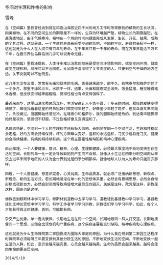 空间对生理和性格的影响

雪峰


    在《空间篇》里我曾经谈到我在祁连山海拔近四千米的地方工作时所观察到的植物的生长状况，同类植物，在不同的空间生长的期限是不一样的，生存的环境越严酷，植物生长的期限越短，在高海拔地区，由于气候寒冷，植物在一个月的时间内就能完成从发芽、生长、开花、结果、成熟的全套过程。这就是说，一个生命的寿命长短受空间的影响，不同的空间，寿命的长短不一样，这也就是为什么人在人间只有百年的寿命，在千年界只有一千年的寿命，而在万年界能活三万五千年，在极乐界仙岛群岛洲几乎可以说寿命无疆。

    在《空间篇》里我还提到，人体许多难以治愈的顽疾是受空间环境影响的，改变空间环境，就能改变生理机制，顽疾可以不治而愈，比如由于湿冷得了关节炎症的人，只要到空气干燥的地方生活，关节炎就可以不治而愈。

    近几年生活在云南，常常有头痛和腿疼的毛病，饭量越来越少，前不久，到喀泰尔和格萨尔住了一个多月，那里干燥风沙大，水质不一样，结果，头痛和腿疼完全消失，饭量猛增，睡觉睡得格外香甜，但皮肤变得越来越粗糙，觉得性格也有点变得强悍了。

    最近来南华，这里山清水秀民风淳朴，生活安逸让人不急不躁，十多天的时间，粗糙的皮肤变得细腻了，难怪我看着这里的兄弟姐妹们都变得年轻了，好像至少年轻了两岁，但我自身又来问题了，头没痛过，但腿脚始终感觉冷，在喀泰尔和格萨尔，我的腿脚始终是热的，到达南华腿脚却始终是凉的，感觉很不舒服，不过性格好像又变得温和了。

    总体感悟是，空间对一个人的生理和性格有极大影响，长期地在同一个空间生活，生理和性格就会定格，好的方面会持续保持，坏的方面难以变好，温和的永远温和，刁民永远将是刁民，健康的会持续健康，有病的将持续有病，这个病主要指性格缺陷和精神心理疾病。

    由此推理，一个人要健康，意识、精神、心理、生理都健康，必须最大限度地不断地变换生存生活的空间，长期的单一化一定会导致缺陷的产生而不自知，就像从小生活在四季分明空间而从来没去过旱季雨季地区的人认为全世界到处是四季分明那样。就像地球人认为人的寿命只能百岁那样。

    同理，一个人要健康，想意识完备，心灵纯美，生命品质高，就必须广泛接纳新思想、新观点、新理念、新的生活方式，若长期地浸淫在单一化的思想体系里，必然会有极端思想，必然会自惭形秽或夜郎自大，必然会封闭而导致熵值增大最终走向毁灭，民族是这样，政党是这样，宗教是这样，国家也是这样。

    佛教徒到穆斯林中学习学习，穆斯林到道教中去学习学习，道教徒到基督教中学习学习，基督教徒到无神论思想中学习学习，科学工作者学习学习宗教，宗教徒们学习学习科学，如此，每个人才能获得真正的健康，否则，可能都有病。

    杂交产生优势，单一走向衰微，长期地生活在同一个空间，长期地跟同一群人打交道，长期地接受同一个思想，必然会出现危机和严重疾病，这个疾病主要指意识缺陷、精神疾病和心理疾病。

    这也就是为什么生命禅院第二家园要成为国际大家庭的原因，为什么我在规划第二家园生活程序时禅院草必须每隔三年要变换到其他分院生活的原因，不断地变换生活的空间，不断地变换一起生活的人群，如此，意识会越来越完善，心灵会越来越纯美，生命的品质会越来越高，越将会走向生命的更高层空间。

    2014/5/10



